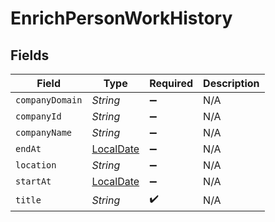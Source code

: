 # EnrichPersonWorkHistory


## Fields

| Field                                                                           | Type                                                                            | Required                                                                        | Description                                                                     |
| ------------------------------------------------------------------------------- | ------------------------------------------------------------------------------- | ------------------------------------------------------------------------------- | ------------------------------------------------------------------------------- |
| `companyDomain`                                                                 | *String*                                                                        | :heavy_minus_sign:                                                              | N/A                                                                             |
| `companyId`                                                                     | *String*                                                                        | :heavy_minus_sign:                                                              | N/A                                                                             |
| `companyName`                                                                   | *String*                                                                        | :heavy_minus_sign:                                                              | N/A                                                                             |
| `endAt`                                                                         | [LocalDate](https://docs.oracle.com/javase/8/docs/api/java/time/LocalDate.html) | :heavy_minus_sign:                                                              | N/A                                                                             |
| `location`                                                                      | *String*                                                                        | :heavy_minus_sign:                                                              | N/A                                                                             |
| `startAt`                                                                       | [LocalDate](https://docs.oracle.com/javase/8/docs/api/java/time/LocalDate.html) | :heavy_minus_sign:                                                              | N/A                                                                             |
| `title`                                                                         | *String*                                                                        | :heavy_check_mark:                                                              | N/A                                                                             |